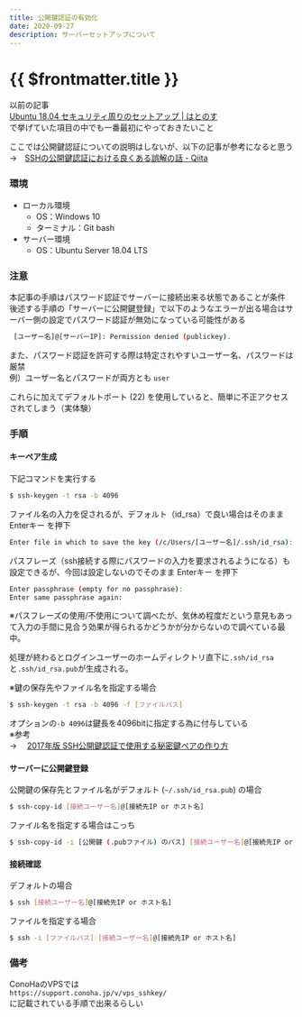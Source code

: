 ```yaml
---
title: 公開鍵認証の有効化
date: 2020-09-27
description: サーバーセットアップについて
---
```


# {{ $frontmatter.title }}

以前の記事  
[Ubuntu 18.04 セキュリティ周りのセットアップ | はとのす](https://hato-poppo.github.io/blog/posts/2020/09/27/_20200927111250.html)  
で挙げていた項目の中でも一番最初にやっておきたいこと  
  
  
ここでは公開鍵認証についての説明はしないが、以下の記事が参考になると思う  
→　[SSHの公開鍵認証における良くある誤解の話 - Qiita](https://qiita.com/angel_p_57/items/2e3f3f8661de32a0d432)

### 環境

* ローカル環境
  * OS：Windows 10
  * ターミナル：Git bash
* サーバー環境
  * OS：Ubuntu Server 18.04 LTS


### 注意

本記事の手順はパスワード認証でサーバーに接続出来る状態であることが条件  
後述する手順の「サーバーに公開鍵登録」で以下のようなエラーが出る場合はサーバー側の設定でパスワード認証が無効になっている可能性がある
```sh
 [ユーザー名]@[サーバーIP]: Permission denied (publickey).
```
  
また、パスワード認証を許可する際は特定されやすいユーザー名、パスワードは厳禁  
例）ユーザー名とパスワードが両方とも `user`  
  
これらに加えてデフォルトポート (22) を使用していると、簡単に不正アクセスされてしまう（実体験）

### 手順

#### キーペア生成

下記コマンドを実行する
```sh
$ ssh-keygen -t rsa -b 4096
```

ファイル名の入力を促されるが、デフォルト（id_rsa）で良い場合はそのまま Enterキー を押下
```sh
Enter file in which to save the key (/c/Users/[ユーザー名]/.ssh/id_rsa):
```

パスフレーズ（ssh接続する際にパスワードの入力を要求されるようになる）も設定できるが、今回は設定しないのでそのまま Enterキー を押下
```sh
Enter passphrase (empty for no passphrase):
Enter same passphrase again:
```
※パスフレーズの使用/不使用について調べたが、気休め程度だという意見もあって入力の手間に見合う効果が得られるかどうかが分からないので調べている最中。
  
処理が終わるとログインユーザーのホームディレクトリ直下に`.ssh/id_rsa`と`.ssh/id_rsa.pub`が生成される。

※鍵の保存先やファイル名を指定する場合
```sh
$ ssh-keygen -t rsa -b 4096 -f [ファイルパス]
```

オプションの`-b 4096`は鍵長を4096bitに指定する為に付与している  
※参考  
→　 [2017年版 SSH公開鍵認証で使用する秘密鍵ペアの作り方](https://qiita.com/wnoguchi/items/a72a042bb8159c35d056)


#### サーバーに公開鍵登録　

公開鍵の保存先とファイル名がデフォルト (`~/.ssh/id_rsa.pub`) の場合
```sh
$ ssh-copy-id [接続ユーザー名]@[接続先IP or ホスト名]
```

ファイル名を指定する場合はこっち
```sh
$ ssh-copy-id -i [公開鍵 (.pubファイル) のパス] [接続ユーザー名]@[接続先IP or ホスト名]
```

#### 接続確認

デフォルトの場合
```sh
$ ssh [接続ユーザー名]@[接続先IP or ホスト名]
```

ファイルを指定する場合
```sh
$ ssh -i [ファイルパス] [接続ユーザー名]@[接続先IP or ホスト名]
```

### 備考

ConoHaのVPSでは  
`https://support.conoha.jp/v/vps_sshkey/`  
に記載されている手順で出来るらしい
